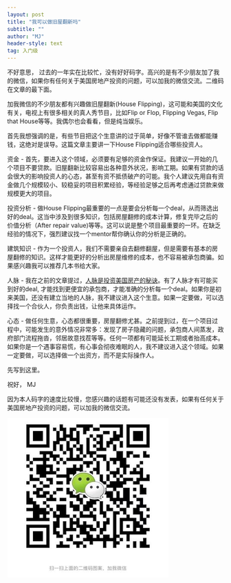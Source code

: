 ```yaml
---
layout: post
title: "我可以做旧屋翻新吗"
subtitle: ""
author: "MJ"
header-style: text
tag: 入门级
---
```

不好意思， 过去的一年实在比较忙，没有好好码字。高兴的是有不少朋友加了我的微信，如果你有任何关于美国房地产投资的问题，可以加我的微信交流。二维码在文章的最下面。

加我微信的不少朋友都有兴趣做旧屋翻新(House Flipping)，这可能和美国的文化有关，电视上有很多相关的真人秀节目，比如Flip or Flop, Flipping Vegas, Flip that House等等。我偶尔也会看看，但是纯当娱乐。

首先我想强调的是，有些节目把这个生意讲的过于简单，好像不管谁去做都能赚钱，这绝对是误导。这篇文章主要讲一下House Flipping适合哪些投资人。

资金 - 首先，要进入这个领域，必须要有足够的资金作保证。我建议一开始的几个项目不要贷款。旧屋翻新比较容易出各种意外状况，影响工期。如果有贷款的话会很大的影响投资人的心态，甚至有资不抵债破产的可能。我个人建议先用自有资金做几个规模较小、较稳妥的项目积累经验，等经验足够之后再考虑通过贷款来做规模更大的项目。

投资分析 - 做House Flipping最重要的一点是要会分析每一个deal，从而筛选出好的deal。这当中涉及到很多知识，包括房屋翻修的成本计算，修复完毕之后的价值分析（After repair value)等等。这可以说是整个项目最重要的一环。在缺乏经验的情况下，强烈建议找一个mentor帮你确认你的分析是正确的。

建筑知识 - 作为一个投资人，我们不需要亲自去翻修翻屋，但是需要有基本的房屋翻修的知识。这样才能更好的分析出房屋维修的成本，也不容易被承包商骗。如果感兴趣我可以推荐几本书给大家。

人脉 - 我在之前的文章提过，[人脉是投资美国房产的秘诀](https://www.mi-fang.net/2019/02/26/%E4%BA%BA%E8%84%89%E6%98%AF%E6%8A%95%E8%B5%84%E7%BE%8E%E5%9B%BD%E6%88%BF%E4%BA%A7%E7%9A%84%E7%A7%98%E8%AF%80/)。有了人脉才有可能买到好的deal, 才能找到更便宜的承包商，才能准确的分析每一个deal。如果你是初来美国，还没有建立当地的人脉，我不建议进入这个生意。如果一定要做，可以选择找一个合伙人，你负责出钱，让他来具体运作。

心态 - 做任何生意，心态都很重要，房屋翻修尤甚。之前提到过，在一个项目过程中，可能发生的意外情况非常多：发现了房子隐藏的问题，承包商人间蒸发，政府部门流程拖沓，邻居故意找茬等等。任何一项都有可能延长工期或者抬高成本。如果你是一个遇事容易慌，有心事会彻夜难眠的人，我不建议进入这个领域。如果一定要做，可以选择做一个出资方，而不是实际操作人。

先写到这里。

祝好，
MJ

因为本人码字的速度比较慢，您感兴趣的话题有可能还没有发表，如果有任何关于美国房地产投资的问题，可以加我的微信交流。

![Image of Wechat](/img/wechat.jpeg)